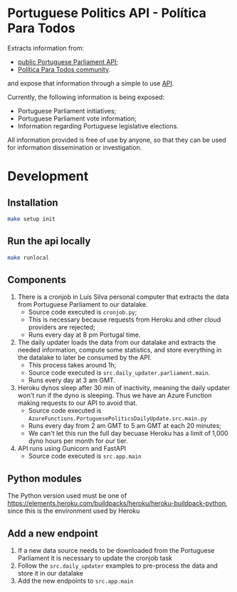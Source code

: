 # Portuguese Politics API - Política Para Todos

Extracts information from:

* [public Portuguese Parliament API](https://www.parlamento.pt/Cidadania/Paginas/DadosAbertos.aspx);
* [Política Para Todos community](https://github.com/Politica-Para-Todos).

and expose that information through a simple to use [API](https://portuguese-politics.herokuapp.com/docs).

Currently, the following information is being exposed:
* Portuguese Parliament initiatives;
* Portuguese Parliament vote information;
* Information regarding Portuguese legislative elections.

All information provided is free of use by anyone, so that they can be used for information dissemination or investigation.

# Development 

## Installation

```bash
make setup init
```

## Run the api locally

```bash
make runlocal
```

## Components

1. There is a cronjob in Luís Silva personal computer that extracts the data from Portuguese Parliament to our datalake.
    * Source code executed is `cronjob.py`;
    * This is necessary because requests from Heroku and other cloud providers are rejected;
    * Runs every day at 8 pm Portugal time.
2. The daily updater loads the data from our datalake and extracts the needed information, compute some statistics, and store everything in the datalake to later be consumed by the API.
    * This process takes around 1h;
    * Source code executed is `src.daily_updater.parliament.main`.
    * Runs every day at 3 am GMT.
3. Heroku dynos sleep after 30 min of inactivity, meaning the daily updater won't run if the dyno is sleeping. Thus we have an Azure Function making requests to our API to avoid that.
    * Source code executed is  `AzureFunctions.PortuguesePoliticsDailyUpdate.src.main.py`
    * Runs every day from 2 am GMT to 5 am GMT at each 20 minutes;
    * We can't let this run the full day becuase Heroku has a limit of 1,000 dyno hours per month for our tier.
4. API runs using Gunicorn and FastAPI
    * Source code executed is `src.app.main`

## Python modules

The Python version used must be one of https://elements.heroku.com/buildpacks/heroku/heroku-buildpack-python, since this is the environment used by Heroku

## Add a new endpoint

1. If a new data source needs to be downloaded from the Portuguese Parliament it is necessary to update the cronjob task
2. Follow the `src.daily_updater` examples to pre-process the data and store it in our datalake
3. Add the new endpoints to `src.app.main`
